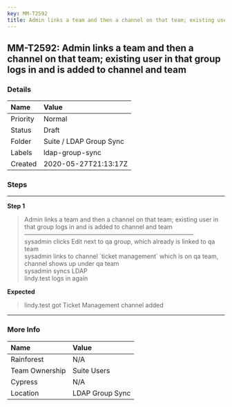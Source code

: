```yaml
---
key: MM-T2592
title: Admin links a team and then a channel on that team; existing user in that group logs in and is added to channel and team
---
```


## MM-T2592: Admin links a team and then a channel on that team; existing user in that group logs in and is added to channel and team

### Details

| Name     | Value                   |
| :------- | :---------------------- |
| Priority | Normal                  |
| Status   | Draft                   |
| Folder   | Suite / LDAP Group Sync |
| Labels   | ldap-group-sync         |
| Created  | 2020-05-27T21:13:17Z    |

### Steps

<hr/>

**Step 1**

> <article>Admin links a team and then a channel on that team; existing user in that group logs in and is added to channel and team<br />&mdash;&mdash;&mdash;&mdash;&mdash;&mdash;&mdash;&mdash;&mdash;&mdash;&mdash;&mdash;&mdash;&mdash;&mdash;&mdash;&mdash;&mdash;&mdash;&mdash;&mdash;&mdash;&mdash;&mdash;&mdash;&mdash;&mdash;&mdash;<br />sysadmin clicks Edit next to qa group, which already is linked to qa team<br />sysadmin links to channel `ticket management` which is on qa team, channel shows up under qa team<br />sysadmin syncs LDAP<br />lindy.test logs in again</article>

**Expected**

> <article>lindy.test got Ticket Management channel added</article>

<hr/>

### More Info

| Name           | Value           |
| :------------- | :-------------- |
| Rainforest     | N/A             |
| Team Ownership | Suite Users     |
| Cypress        | N/A             |
| Location       | LDAP Group Sync |
